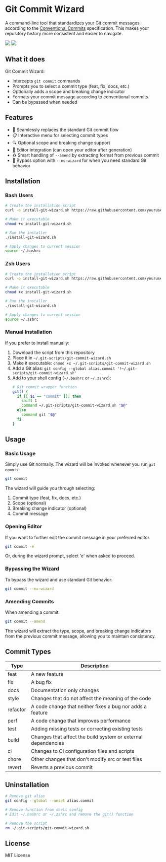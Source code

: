 # Git Commit Wizard

A command-line tool that standardizes your Git commit messages according to the [Conventional Commits](https://www.conventionalcommits.org/) specification. This makes your repository history more consistent and easier to navigate.

![](https://img.shields.io/badge/Bash-4.0%2B-green)
![](https://img.shields.io/badge/License-MIT-blue)

## What it does

Git Commit Wizard:

- Intercepts `git commit` commands
- Prompts you to select a commit type (feat, fix, docs, etc.)
- Optionally adds a scope and breaking change indicator
- Formats your commit message according to conventional commits
- Can be bypassed when needed

## Features

- 🔄 Seamlessly replaces the standard Git commit flow
- 📋 Interactive menu for selecting commit types
- 🔍 Optional scope and breaking change support
- 📝 Editor integration (can open your editor after generation)
- ♻️ Smart handling of `--amend` by extracting format from previous commit
- 🚫 Bypass option with `--no-wizard` for when you need standard Git behavior

## Installation

### Bash Users

```bash
# Create the installation script
curl -o install-git-wizard.sh https://raw.githubusercontent.com/yourusername/git-commit-wizard/main/install-git-wizard.sh

# Make it executable
chmod +x install-git-wizard.sh

# Run the installer
./install-git-wizard.sh

# Apply changes to current session
source ~/.bashrc
```

### Zsh Users

```bash
# Create the installation script
curl -o install-git-wizard.sh https://raw.githubusercontent.com/yourusername/git-commit-wizard/main/install-git-wizard-zsh.sh

# Make it executable
chmod +x install-git-wizard.sh

# Run the installer
./install-git-wizard.sh

# Apply changes to current session
source ~/.zshrc
```

### Manual Installation

If you prefer to install manually:

1. Download the script from this repository
2. Place it in `~/.git-scripts/git-commit-wizard.sh`
3. Make it executable: `chmod +x ~/.git-scripts/git-commit-wizard.sh`
4. Add a Git alias: `git config --global alias.commit '!~/.git-scripts/git-commit-wizard.sh'`
5. Add to your shell config (`~/.bashrc` or `~/.zshrc`):
   ```bash
   # Git commit wrapper function
   git() {
     if [[ $1 == "commit" ]]; then
       shift 1
       command ~/.git-scripts/git-commit-wizard.sh "$@"
     else
       command git "$@"
     fi
   }
   ```

## Usage

### Basic Usage

Simply use Git normally. The wizard will be invoked whenever you run `git commit`:

```bash
git commit
```

The wizard will guide you through selecting:
1. Commit type (feat, fix, docs, etc.)
2. Scope (optional)
3. Breaking change indicator (optional)
4. Commit message

### Opening Editor

If you want to further edit the commit message in your preferred editor:

```bash
git commit -e
```

Or, during the wizard prompt, select 'e' when asked to proceed.

### Bypassing the Wizard

To bypass the wizard and use standard Git behavior:

```bash
git commit --no-wizard
```

### Amending Commits

When amending a commit:

```bash
git commit --amend
```

The wizard will extract the type, scope, and breaking change indicators from the previous commit message, allowing you to maintain consistency.

## Commit Types

| Type | Description |
|------|-------------|
| feat | A new feature |
| fix | A bug fix |
| docs | Documentation only changes |
| style | Changes that do not affect the meaning of the code |
| refactor | A code change that neither fixes a bug nor adds a feature |
| perf | A code change that improves performance |
| test | Adding missing tests or correcting existing tests |
| build | Changes that affect the build system or external dependencies |
| ci | Changes to CI configuration files and scripts |
| chore | Other changes that don't modify src or test files |
| revert | Reverts a previous commit |

## Uninstallation

```bash
# Remove git alias
git config --global --unset alias.commit

# Remove function from shell config
# Edit ~/.bashrc or ~/.zshrc and remove the git() function

# Remove the script
rm ~/.git-scripts/git-commit-wizard.sh
```

## License

MIT License
